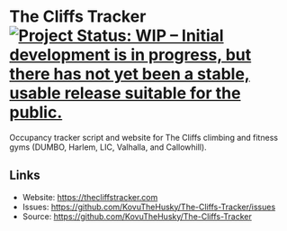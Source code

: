 # The Cliffs Tracker [![Project Status: WIP – Initial development is in progress, but there has not yet been a stable, usable release suitable for the public.](https://www.repostatus.org/badges/latest/active.svg)](https://www.repostatus.org/#active)

Occupancy tracker script and website for The Cliffs climbing and fitness gyms (DUMBO, Harlem, LIC, Valhalla, and Callowhill).

## Links

* Website: <https://thecliffstracker.com>
* Issues: <https://github.com/KovuTheHusky/The-Cliffs-Tracker/issues>
* Source: <https://github.com/KovuTheHusky/The-Cliffs-Tracker>
